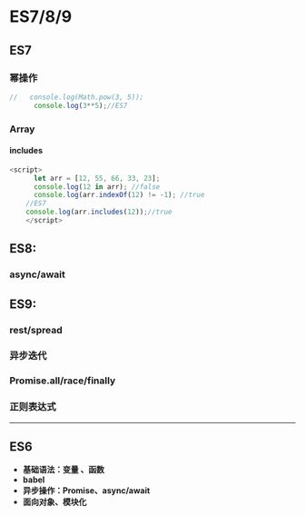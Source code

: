 # ES7/8/9

## ES7

### 幂操作

```js
//   console.log(Math.pow(3, 5));
      console.log(3**5);//ES7
```

### Array

#### includes

```js
<script>
      let arr = [12, 55, 66, 33, 23];
      console.log(12 in arr); //false
      console.log(arr.indexOf(12) != -1); //true
	//ES7      
	console.log(arr.includes(12));//true
    </script>
```

## ES8:

### async/await

## ES9:

### rest/spread

### 异步迭代

### Promise.all/race/finally

### 正则表达式

------

## ES6

- **基础语法：变量 、函数**
- **babel** 
- **异步操作：Promise、async/await**
- **面向对象、模块化**

#### 

